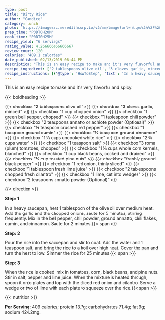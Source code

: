 ```yaml
---
type: post
title: "Dirty Rice"
author: "Candice"
category: lunch
photo: "https://imagesvc.meredithcorp.io/v3/mm/image?url=https%3A%2F%2Fimages.media-allrecipes.com%2Fuserphotos%2F7759069.jpg"
prep_time: "P0DT0H20M"
cook_time: "P0DT0H25M"
recipe_yield: "6 servings"
rating_value: 4.266666666666667
review_count: 120
calories: "409.1 calories"
date_published: 02/13/2019 06:44 PM
description: "This is an easy recipe to make and it's very flavorful and spicy."
recipe_ingredient: ['2 tablespoons olive oil', '3 cloves garlic, minced', '1 cup chopped onion', '1 green bell pepper, chopped', '1 tablespoon chili powder', '2 teaspoons annatto or achiote powder', '¼ teaspoon crushed red pepper', '1 teaspoon ground cumin', '¼ teaspoon ground cinnamon', '1\u2009⅓ cups uncooked white rice', '2\u2009¾ cups water', '1 teaspoon salt', '3 roma (plum) tomatoes, chopped', '1\u2009⅓ cups whole corn kernels, blanched', '1 cup black beans, cooked and drained', '¼ cup toasted pine nuts', 'freshly ground black pepper', '1 red onion, thinly sliced', '1 tablespoon fresh lime juice', '2 tablespoons chopped fresh cilantro', '1 lime, cut into wedges', '2 teaspoons annatto powder']
recipe_instructions: [{'@type': 'HowToStep', 'text': 'In a heavy saucepan, heat 1 tablespoon of the olive oil over medium heat. Add the garlic and the chopped onions; saute for 5 minutes, stirring frequently. Mix in the bell pepper, chili powder, ground annatto, chili flakes, cumin, and cinnamon. Saute for 2 minutes.\n'}, {'@type': 'HowToStep', 'text': 'Pour the rice into the saucepan and stir to coat. Add the water and 1 teaspoon salt, and bring the rice to a boil over high heat. Cover the pan and turn the heat to low. Simmer the rice for 25 minutes.\n'}, {'@type': 'HowToStep', 'text': 'When the rice is cooked, mix in tomatoes, corn, black beans, and pine nuts. Stir in salt, pepper and lime juice. When the mixture is heated through, spoon it onto plates and top with the sliced red onion and cilantro. Serve a wedge or two of lime with each plate to squeeze over the rice.\n'}]
---
```


This is an easy recipe to make and it's very flavorful and spicy. 

{{< boldheading >}}

{{< checkbox "2 tablespoons olive oil" >}}
{{< checkbox "3 cloves garlic, minced" >}}
{{< checkbox "1 cup chopped onion" >}}
{{< checkbox "1  green bell pepper, chopped" >}}
{{< checkbox "1 tablespoon chili powder" >}}
{{< checkbox "2 teaspoons annatto or achiote powder  (Optional)" >}}
{{< checkbox "¼ teaspoon crushed red pepper" >}}
{{< checkbox "1 teaspoon ground cumin" >}}
{{< checkbox "¼ teaspoon ground cinnamon" >}}
{{< checkbox "1 ⅓ cups uncooked white rice" >}}
{{< checkbox "2 ¾ cups water" >}}
{{< checkbox "1 teaspoon salt" >}}
{{< checkbox "3  roma (plum) tomatoes, chopped" >}}
{{< checkbox "1 ⅓ cups whole corn kernels, blanched" >}}
{{< checkbox "1 cup black beans, cooked and drained" >}}
{{< checkbox "¼ cup toasted pine nuts" >}}
{{< checkbox "freshly ground black pepper" >}}
{{< checkbox "1  red onion, thinly sliced" >}}
{{< checkbox "1 tablespoon fresh lime juice" >}}
{{< checkbox "2 tablespoons chopped fresh cilantro" >}}
{{< checkbox "1  lime, cut into wedges" >}}
{{< checkbox "2 teaspoons annatto powder  (Optional)" >}}


{{< direction >}}

**Step: 1**

In a heavy saucepan, heat 1 tablespoon of the olive oil over medium heat. Add the garlic and the chopped onions; saute for 5 minutes, stirring frequently. Mix in the bell pepper, chili powder, ground annatto, chili flakes, cumin, and cinnamon. Saute for 2 minutes.{{< span >}}

**Step: 2**

Pour the rice into the saucepan and stir to coat. Add the water and 1 teaspoon salt, and bring the rice to a boil over high heat. Cover the pan and turn the heat to low. Simmer the rice for 25 minutes.{{< span >}}

**Step: 3**

When the rice is cooked, mix in tomatoes, corn, black beans, and pine nuts. Stir in salt, pepper and lime juice. When the mixture is heated through, spoon it onto plates and top with the sliced red onion and cilantro. Serve a wedge or two of lime with each plate to squeeze over the rice.{{< span >}}

{{< nutrition >}}

**Per Serving:** 409 calories; protein 13.7g; carbohydrates 71.4g; fat 9g; sodium 424.2mg.